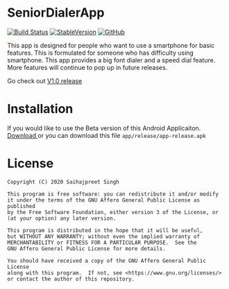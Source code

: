 # SeniorDialerApp
[![Build Status](https://travis-ci.org/saihaj/SeniorDialerApp.svg?branch=master)](https://travis-ci.org/saihaj/SeniorDialerApp)
 <a href="https://github.com/saihaj/SeniorDialerApp/releases">![StableVersion](https://img.shields.io/badge/Stable%20Version-1.0-yellowgreen)</a>
<a href="https://github.com/saihaj/SeniorDialerApp/blob/master/LICENSE">![GitHub](https://img.shields.io/github/license/saihaj/SeniorDialerApp)</a>

This app is designed for people who want to use a smartphone for basic features. This is formulated for someone who has difficulty using smartphone. This app provides a big font dialer and a speed dial feature. More features will continue to pop up in future releases. 

Go check out <a href="https://github.com/saihaj/SeniorDialerApp/releases">V1.0 release</a> 

# Installation
If you would like to use the Beta version of this Android Applicaiton. </br>
<a href="https://github.com/saihaj/SeniorDialerApp/raw/master/app/release/app-release.apk"> Download </a> or 
you can download this file `app/release/app-release.apk`

# License

    Copyright (C) 2020 Saihajpreet Singh

    This program is free software: you can redistribute it and/or modify
    it under the terms of the GNU Affero General Public License as published
    by the Free Software Foundation, either version 3 of the License, or
    (at your option) any later version.

    This program is distributed in the hope that it will be useful,
    but WITHOUT ANY WARRANTY; without even the implied warranty of
    MERCHANTABILITY or FITNESS FOR A PARTICULAR PURPOSE.  See the
    GNU Affero General Public License for more details.

    You should have received a copy of the GNU Affero General Public License
    along with this program.  If not, see <https://www.gnu.org/licenses/>
    or contact the author of this repository. 
